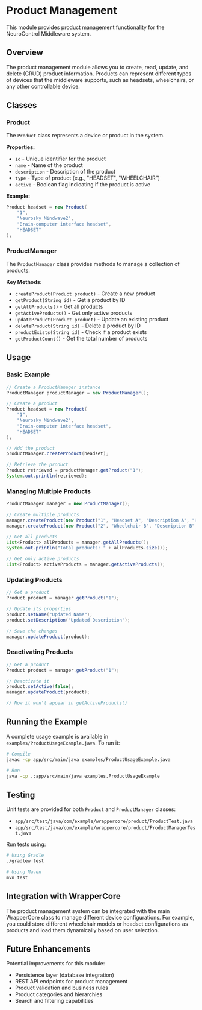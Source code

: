 # Product Management

This module provides product management functionality for the NeuroControl Middleware system.

## Overview

The product management module allows you to create, read, update, and delete (CRUD) product information. Products can represent different types of devices that the middleware supports, such as headsets, wheelchairs, or any other controllable device.

## Classes

### Product

The `Product` class represents a device or product in the system.

**Properties:**
- `id` - Unique identifier for the product
- `name` - Name of the product
- `description` - Description of the product
- `type` - Type of product (e.g., "HEADSET", "WHEELCHAIR")
- `active` - Boolean flag indicating if the product is active

**Example:**
```java
Product headset = new Product(
    "1",
    "Neurosky Mindwave2",
    "Brain-computer interface headset",
    "HEADSET"
);
```

### ProductManager

The `ProductManager` class provides methods to manage a collection of products.

**Key Methods:**
- `createProduct(Product product)` - Create a new product
- `getProduct(String id)` - Get a product by ID
- `getAllProducts()` - Get all products
- `getActiveProducts()` - Get only active products
- `updateProduct(Product product)` - Update an existing product
- `deleteProduct(String id)` - Delete a product by ID
- `productExists(String id)` - Check if a product exists
- `getProductCount()` - Get the total number of products

## Usage

### Basic Example

```java
// Create a ProductManager instance
ProductManager productManager = new ProductManager();

// Create a product
Product headset = new Product(
    "1",
    "Neurosky Mindwave2",
    "Brain-computer interface headset",
    "HEADSET"
);

// Add the product
productManager.createProduct(headset);

// Retrieve the product
Product retrieved = productManager.getProduct("1");
System.out.println(retrieved);
```

### Managing Multiple Products

```java
ProductManager manager = new ProductManager();

// Create multiple products
manager.createProduct(new Product("1", "Headset A", "Description A", "HEADSET"));
manager.createProduct(new Product("2", "Wheelchair B", "Description B", "WHEELCHAIR"));

// Get all products
List<Product> allProducts = manager.getAllProducts();
System.out.println("Total products: " + allProducts.size());

// Get only active products
List<Product> activeProducts = manager.getActiveProducts();
```

### Updating Products

```java
// Get a product
Product product = manager.getProduct("1");

// Update its properties
product.setName("Updated Name");
product.setDescription("Updated Description");

// Save the changes
manager.updateProduct(product);
```

### Deactivating Products

```java
// Get a product
Product product = manager.getProduct("1");

// Deactivate it
product.setActive(false);
manager.updateProduct(product);

// Now it won't appear in getActiveProducts()
```

## Running the Example

A complete usage example is available in `examples/ProductUsageExample.java`. To run it:

```bash
# Compile
javac -cp app/src/main/java examples/ProductUsageExample.java

# Run
java -cp .:app/src/main/java examples.ProductUsageExample
```

## Testing

Unit tests are provided for both `Product` and `ProductManager` classes:
- `app/src/test/java/com/example/wrappercore/product/ProductTest.java`
- `app/src/test/java/com/example/wrappercore/product/ProductManagerTest.java`

Run tests using:
```bash
# Using Gradle
./gradlew test

# Using Maven
mvn test
```

## Integration with WrapperCore

The product management system can be integrated with the main WrapperCore class to manage different device configurations. For example, you could store different wheelchair models or headset configurations as products and load them dynamically based on user selection.

## Future Enhancements

Potential improvements for this module:
- Persistence layer (database integration)
- REST API endpoints for product management
- Product validation and business rules
- Product categories and hierarchies
- Search and filtering capabilities
